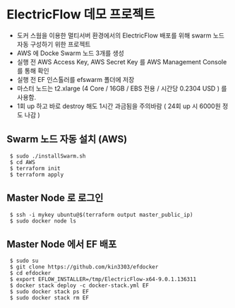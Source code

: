 # ElectricFlow 데모 프로젝트

- 도커 스웜을 이용한 멀티서버 환경에서의 ElectricFlow 배포를 위해 swarm 노드 자동 구성하기 위한 프로젝트
- AWS 에 Docke Swarm 노드 3개를 생성
- 실행 전 AWS Access Key, AWS Secret Key 를 AWS Management Console 를 통해 확인
- 실행 전 EF 인스톨러를 efswarm 폴더에 저장 
- 마스터 노드는 t2.xlarge	(4	Core / 16GB /	EBS 전용 /  시간당 0.2304 USD ) 를 사용함. 
- 1회 up 하고 바로 destroy 해도 1시간 과금됨을 주의바람 ( 24회 up 시 6000원 정도 나감 )

## Swarm 노드 자동 설치 (AWS) 

```console
 $ sudo ./installSwarm.sh
 $ cd AWS
 $ terraform init
 $ terraform apply
 ```
 
 ## Master Node 로 로그인
 
 ```console
  $ ssh -i mykey ubuntu@$(terraform output master_public_ip)
  $ sudo docker node ls
 ```  
 
 ## Master Node 에서 EF 배포
 
 ```console
  $ sudo su 
  $ git clone https://github.com/kin3303/efdocker
  $ cd efdocker
  $ export EFLOW_INSTALLER=/tmp/ElectricFlow-x64-9.0.1.136311 
  $ docker stack deploy -c docker-stack.yml EF
  $ sudo docker stack ps EF
  $ sudo docker stack rm EF
 ```
 
